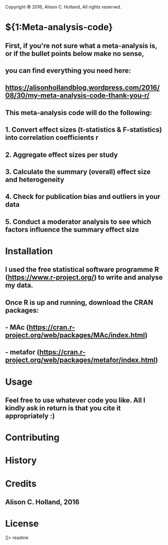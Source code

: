 <snippet>
  <content><![CDATA[

## Copyright © 2016, Alison C. Holland, All rights reserved.

# ${1:Meta-analysis-code}

## First, if you're not sure what a meta-analysis is, or if the bullet points below make no sense, 
## you can find everything you need here: 
## https://alisonhollandblog.wordpress.com/2016/08/30/my-meta-analysis-code-thank-you-r/

## This meta-analysis code will do the following:

## 1. Convert effect sizes (t-statistics & F-statistics) into correlation coefficients r
## 2. Aggregate effect sizes per study
## 3. Calculate the summary (overall) effect size and heterogeneity
## 4. Check for publication bias and outliers in your data
## 5. Conduct a moderator analysis to see which factors influence the summary effect size


# Installation

## I used the free statistical software programme R (https://www.r-project.org/) to write and analyse my data. 
## Once R is up and running, download the CRAN packages:

## - MAc (https://cran.r-project.org/web/packages/MAc/index.html)
## - metafor (https://cran.r-project.org/web/packages/metafor/index.html)


# Usage

## Feel free to use whatever code you like. All I kindly ask in return is that you cite it appropriately :)


# Contributing


# History


# Credits

## Alison C. Holland, 2016


# License


]]></content>
  <tabTrigger>readme</tabTrigger>
</snippet>
